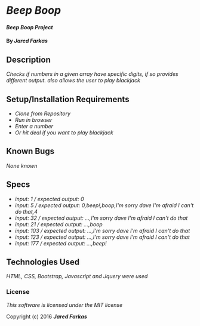 # _Beep Boop_

#### _Beep Boop Project_

#### By _**Jared Farkas**_

## Description

_Checks if numbers in a given array have specific digits, if so provides different output. also allows the user to play blackjack_

## Setup/Installation Requirements

* _Clone from Repository_
* _Run in browser_
* _Enter a number_
* _Or hit deal if you want to play blackjack_


## Known Bugs

_None known_

## Specs
* _input: 1 / expected output: 0_
* _input: 5 / expected output: 0,beep!,boop,I'm sorry dave I'm afraid I can't do that,4_
* _input: 32 / expected output: ...,I'm sorry dave I'm afraid I can't do that_
* _input: 21 / expected output: ...,boop_
* _input: 103 / expected output: ...,I'm sorry dave I'm afraid I can't do that_
* _input: 123 / expected output: ...,I'm sorry dave I'm afraid I can't do that_
* _input: 177 / expected output: ...,beep!_

## Technologies Used

_HTML, CSS, Bootstrap, Javascript and Jquery were used_

### License

*This software is licensed under the MIT license*

Copyright (c) 2016 **_Jared Farkas_**
